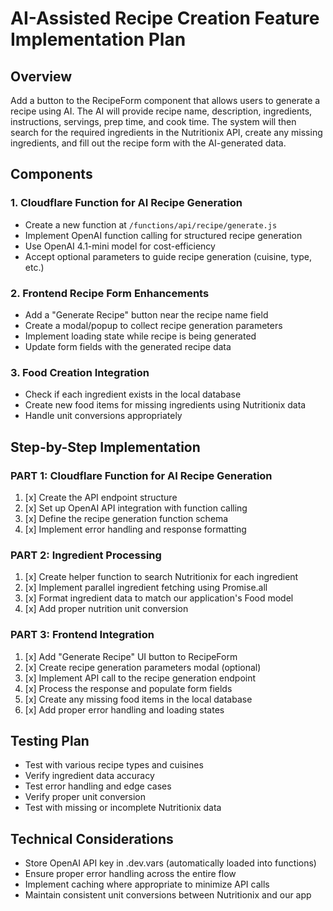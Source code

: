# AI-Assisted Recipe Creation Feature Implementation Plan

## Overview
Add a button to the RecipeForm component that allows users to generate a recipe using AI. The AI will provide recipe name, description, ingredients, instructions, servings, prep time, and cook time. The system will then search for the required ingredients in the Nutritionix API, create any missing ingredients, and fill out the recipe form with the AI-generated data.

## Components

### 1. Cloudflare Function for AI Recipe Generation
- Create a new function at `/functions/api/recipe/generate.js`
- Implement OpenAI function calling for structured recipe generation
- Use OpenAI 4.1-mini model for cost-efficiency
- Accept optional parameters to guide recipe generation (cuisine, type, etc.)

### 2. Frontend Recipe Form Enhancements
- Add a "Generate Recipe" button near the recipe name field
- Create a modal/popup to collect recipe generation parameters
- Implement loading state while recipe is being generated
- Update form fields with the generated recipe data

### 3. Food Creation Integration
- Check if each ingredient exists in the local database
- Create new food items for missing ingredients using Nutritionix data
- Handle unit conversions appropriately

## Step-by-Step Implementation

### PART 1: Cloudflare Function for AI Recipe Generation

1. [x] Create the API endpoint structure
2. [x] Set up OpenAI API integration with function calling
3. [x] Define the recipe generation function schema
4. [x] Implement error handling and response formatting

### PART 2: Ingredient Processing

1. [x] Create helper function to search Nutritionix for each ingredient
2. [x] Implement parallel ingredient fetching using Promise.all
3. [x] Format ingredient data to match our application's Food model
4. [x] Add proper nutrition unit conversion

### PART 3: Frontend Integration

1. [x] Add "Generate Recipe" UI button to RecipeForm
2. [x] Create recipe generation parameters modal (optional)
3. [x] Implement API call to the recipe generation endpoint
4. [x] Process the response and populate form fields
5. [x] Create any missing food items in the local database
6. [x] Add proper error handling and loading states

## Testing Plan
- Test with various recipe types and cuisines
- Verify ingredient data accuracy
- Test error handling and edge cases
- Verify proper unit conversion
- Test with missing or incomplete Nutritionix data

## Technical Considerations
- Store OpenAI API key in .dev.vars (automatically loaded into functions)
- Ensure proper error handling across the entire flow
- Implement caching where appropriate to minimize API calls
- Maintain consistent unit conversions between Nutritionix and our app